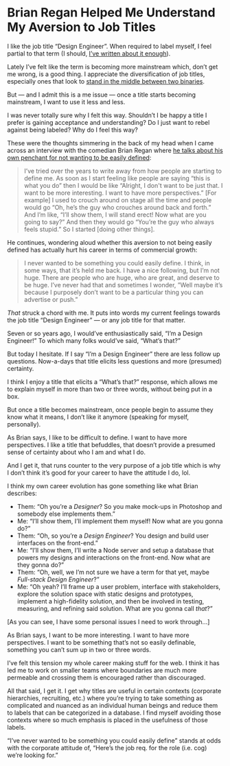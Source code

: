 # Brian Regan Helped Me Understand My Aversion to Job Titles

I like the job title “Design Engineer”. When required to label myself, I feel partial to that term (I should, [I’ve written about it enough](https://blog.jim-nielsen.com/tags/#designEngineer)).

Lately I’ve felt like the term is becoming more mainstream which, don’t get me wrong, is a good thing. I appreciate the diversification of job titles, especially ones that look to [stand in the middle between two binaries](https://blog.jim-nielsen.com/2025/proving-binaries/).

But — and I admit this is a me issue — once a title starts becoming mainstream, I want to use it less and less.

I was never totally sure why I felt this way. Shouldn’t I be happy a title I prefer is gaining acceptance and understanding? Do I just want to rebel against being labeled? Why do I feel this way?

These were the thoughts simmering in the back of my head when I came across an interview with the comedian Brian Regan where [he talks about his own penchant for not wanting to be easily defined](https://www.youtube.com/watch?v=P63J9z5ufB8&t=243s):

> I’ve tried over the years to write away from how people are starting to define me. As soon as I start feeling like people are saying “this is what you do” then I would be like “Alright, I don't want to be just that. I want to be more interesting. I want to have more perspectives.” [For example] I used to crouch around on stage all the time and people would go “Oh, he’s the guy who crouches around back and forth.” And I’m like, “I’ll show them, I will stand erect! Now what are you going to say?” And then they would go “You’re the guy who always feels stupid.” So I started [doing other things].

He continues, wondering aloud whether this aversion to not being easily defined has actually hurt his career in terms of commercial growth:

> I never wanted to be something you could easily define. I think, in some ways, that it’s held me back. I have a nice following, but I’m not huge. There are people who are huge, who are great, and deserve to be huge. I’ve never had that and sometimes I wonder, ”Well maybe it’s because I purposely don’t want to be a particular thing you can advertise or push.”

_That_ struck a chord with me. It puts into words my current feelings towards the job title “Design Engineer” — or any job title for that matter.

Seven or so years ago, I would’ve enthusiastically said, “I’m a Design Engineer!” To which many folks would’ve said, “What’s that?”

But today I hesitate. If I say “I’m a Design Engineer” there are less follow up questions. Now-a-days that title elicits less questions and more (presumed) certainty.

I think I enjoy a title that elicits a “What’s that?” response, which allows me to explain myself in more than two or three words, without being put in a box.

But once a title becomes mainstream, once people begin to assume they know what it means, I don’t like it anymore (speaking for myself, personally).

As Brian says, I like to be difficult to define. I want to have more perspectives. I like a title that befuddles, that doesn’t provide a presumed sense of certainty about who I am and what I do.

And I get it, that runs counter to the very purpose of a job title which is why I don’t think it’s good for your career to have the attitude I do, lol.

I think my own career evolution has gone something like what Brian describes:

- Them: “Oh you’re a _Designer_? So you make mock-ups in Photoshop and somebody else implements them.”
- Me: “I’ll show them, I’ll implement them myself! Now what are you gonna do?”
- Them: “Oh, so you’re a _Design Engineer_? You design and build user interfaces on the front-end.”
- Me: “I’ll show them, I’ll write a Node server and setup a database that powers my designs and interactions on the front-end. Now what are they gonna do?”
- Them: “Oh, well, we I’m not sure we have a term for that yet, maybe _Full-stack Design Engineer_?”
- Me: “Oh yeah? I’ll frame up a user problem, interface with stakeholders, explore the solution space with static designs and prototypes, implement a high-fidelity solution, and then be involved in testing, measuring, and refining said solution. What are you gonna call _that_?”

[As you can see, I have some personal issues I need to work through…]

As Brian says, I want to be more interesting. I want to have more perspectives. I want to be something that’s not so easily definable, something you can’t sum up in two or three words.

I’ve felt this tension my whole career making stuff for the web. I think it has led me to work on smaller teams where boundaries are much more permeable and crossing them is encouraged rather than discouraged.

All that said, I get it. I get why titles are useful in certain contexts (corporate hierarchies, recruiting, etc.) where you’re trying to take something as complicated and nuanced as an individual human beings and reduce them to labels that can be categorized in a database. I find myself avoiding those contexts where so much emphasis is placed in the usefulness of those labels.

“I’ve never wanted to be something you could easily define” stands at odds with the corporate attitude of, “Here’s the job req. for the role (i.e. cog) we’re looking for.”